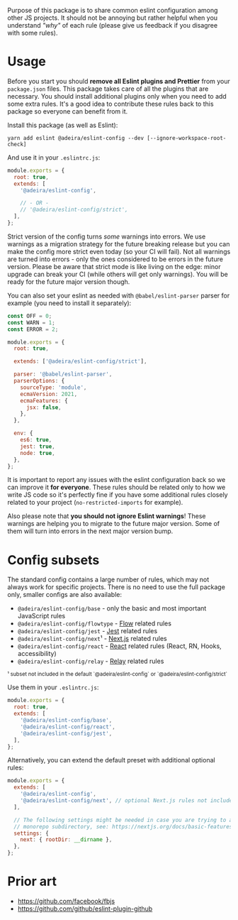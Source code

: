 Purpose of this package is to share common eslint configuration among other JS projects. It should not be annoying but rather helpful when you understand _"why"_ of each rule (please give us feedback if you disagree with some rules).

# Usage

Before you start you should **remove all Eslint plugins and Prettier** from your `package.json` files. This package takes care of all the plugins that are necessary. You should install additional plugins only when you need to add some extra rules. It's a good idea to contribute these rules back to this package so everyone can benefit from it.

Install this package (as well as Eslint):

```
yarn add eslint @adeira/eslint-config --dev [--ignore-workspace-root-check]
```

And use it in your `.eslintrc.js`:

```js
module.exports = {
  root: true,
  extends: [
    '@adeira/eslint-config',

    // - OR -
    // '@adeira/eslint-config/strict',
  ],
};
```

Strict version of the config turns _some_ warnings into errors. We use warnings as a migration strategy for the future breaking release but you can make the config more strict even today (so your CI will fail). Not all warnings are turned into errors - only the ones considered to be errors in the future version. Please be aware that strict mode is like living on the edge: minor upgrade can break your CI (while others will get only warnings). You will be ready for the future major version though.

You can also set your eslint as needed with `@babel/eslint-parser` parser for example (you need to install it separately):

```js
const OFF = 0;
const WARN = 1;
const ERROR = 2;

module.exports = {
  root: true,

  extends: ['@adeira/eslint-config/strict'],

  parser: '@babel/eslint-parser',
  parserOptions: {
    sourceType: 'module',
    ecmaVersion: 2021,
    ecmaFeatures: {
      jsx: false,
    },
  },

  env: {
    es6: true,
    jest: true,
    node: true,
  },
};
```

It is important to report any issues with the eslint configuration back so we can improve it **for everyone**. These rules should be related only to how we write JS code so it's perfectly fine if you have some additional rules closely related to your project (`no-restricted-imports` for example).

Also please note that **you should not ignore Eslint warnings**! These warnings are helping you to migrate to the future major version. Some of them will turn into errors in the next major version bump.

# Config subsets

The standard config contains a large number of rules, which may not always work for specific projects. There is no need to use the full package only, smaller configs are also available:

- `@adeira/eslint-config/base` - only the basic and most important JavaScript rules
- `@adeira/eslint-config/flowtype` - [Flow](https://flow.org/) related rules
- `@adeira/eslint-config/jest` - [Jest](https://jestjs.io/) related rules
- `@adeira/eslint-config/next`¹ - [Next.js](https://nextjs.org/) related rules
- `@adeira/eslint-config/react` - [React](https://reactjs.org/) related rules (React, RN, Hooks, accessibility)
- `@adeira/eslint-config/relay` - [Relay](https://relay.dev/) related rules

<sub>
¹ subset not included in the default `@adeira/eslint-config` or `@adeira/eslint-config/strict`
</sub>

Use them in your `.eslintrc.js`:

```js
module.exports = {
  root: true,
  extends: [
    '@adeira/eslint-config/base',
    '@adeira/eslint-config/react',
    '@adeira/eslint-config/jest',
  ],
};
```

Alternatively, you can extend the default preset with additional optional rules:

```js
module.exports = {
  extends: [
    '@adeira/eslint-config',
    '@adeira/eslint-config/next', // optional Next.js rules not included by default
  ],

  // The following settings might be needed in case you are trying to apply Next.js preset inside
  // monorepo subdirectory, see: https://nextjs.org/docs/basic-features/eslint#rootdir
  settings: {
    next: { rootDir: __dirname },
  },
};
```

# Prior art

- https://github.com/facebook/fbjs
- https://github.com/github/eslint-plugin-github

